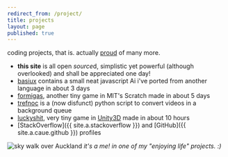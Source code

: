 ```yaml
---
redirect_from: /project/
title: projects
layout: page
published: true
---
```


coding projects, that is. actually [proud](/proud) of many more. 

- **this site** is all open *source*d, simplistic yet powerful (although overlooked) and shall be appreciated one day!
- [basiux](http://basiux.org) contains a small neat javascript Ai i've ported from another language in about 3 days
- [formigas](/formigas), another tiny game in MIT's Scratch made in about 5 days
- [trefnoc](/trefnoc) is a (now disfunct) python script to convert videos in a background queue
- [luckyshit](/luckyshit), very tiny game in [Unity3D](http://answers.unity3d.com/users/822/cawas.html) made in about 10 hours
- [StackOverflow]({{ site.a.stackoverflow }}) and [GitHub]({{ site.a.caue.github }}) profiles

![sky walk over Auckland](skywalkcauerecorte.jpg)
*it's a me! in one of my "enjoying life" projects. :)*
